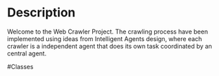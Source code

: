 # Description
Welcome to the Web Crawler Project.
The crawling process have been implemented using ideas from Intelligent Agents design, 
where each crawler is a independent agent that does its own task coordinated by an central agent. 

#Classes
